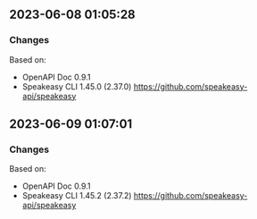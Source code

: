 

## 2023-06-08 01:05:28
### Changes
Based on:
- OpenAPI Doc 0.9.1 
- Speakeasy CLI 1.45.0 (2.37.0) https://github.com/speakeasy-api/speakeasy

## 2023-06-09 01:07:01
### Changes
Based on:
- OpenAPI Doc 0.9.1 
- Speakeasy CLI 1.45.2 (2.37.2) https://github.com/speakeasy-api/speakeasy